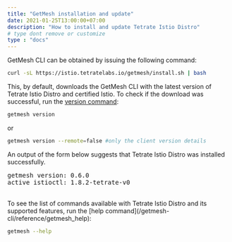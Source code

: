 ```yaml
---
title: "GetMesh installation and update"
date: 2021-01-25T13:00:00+07:00
description: "How to install and update Tetrate Istio Distro"
# type dont remove or customize
type : "docs"
---
```


GetMesh CLI can be obtained by issuing the following command:

```sh
curl -sL https://istio.tetratelabs.io/getmesh/install.sh | bash
```

This, by default, downloads the GetMesh CLI with the latest version of Tetrate Istio Distro and certified Istio. To check if the download was successful, run the [version command](/getmesh-cli/reference/getmesh_version):

```sh
getmesh version
```

or

```sh
getmesh version --remote=false #only the client version details
```

An output of the form below suggests that Tetrate Istio Distro was installed successfully.
<pre>getmesh version: 0.6.0
active istioctl: 1.8.2-tetrate-v0
</pre>

<br />
To see the list of commands available with Tetrate Istio Distro and its supported features, run the [help command](/getmesh-cli/reference/getmesh_help):

```sh
getmesh --help
```

<br />

